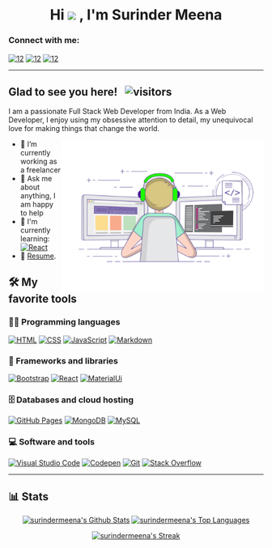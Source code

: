 <h1 align="center">Hi <a href="https://www.aswinbarath.me/"><img src="https://media.giphy.com/media/hvRJCLFzcasrR4ia7z/giphy.gif" width="25px"></a> , I'm Surinder Meena   </h1> 

<h3 align="left">Connect with me:</h3>


<a target="_blank" href="https://www.linkedin.com/in/surinder-meena-73674975"><img alt="12" align="center" src="https://img.shields.io/badge/LinkedIn-0077B5?style=for-the-badge&logo=linkedin&logoColor=white"/></a>   <a target="_blank" href="https://web.whatsapp.com/send?phone=7206816640&text&app_absent=0"><img alt="12" align="center" src="https://img.shields.io/badge/WhatsApp-25D366?style=for-the-badge&logo=whatsapp&logoColor=white"/></a>   <a target="_blank" href="mailto:surinder321992@gmail.com"><img alt="12" align="center" src="https://img.shields.io/badge/Gmail-D14836?style=for-the-badge&logo=gmail&logoColor=white"/></a>


---

## Glad to see you here! &nbsp; ![visitors](https://visitor-badge.glitch.me/badge?page_id=AswinBarath.AswinBarath)

I am a passionate Full Stack Web Developer from India. As a Web Developer, I enjoy using my obsessive attention to detail, my unequivocal love for making things that change the world.</p>

<img align="right" alt="GIF" src="https://github.com/AswinBarath/AswinBarath/blob/master/coding.gif?raw=true" width="400" height="auto" />


- 🔭 I’m currently working as a freelancer
- 💬 Ask me about anything, I am happy to help
- 🌱 I'm currently learning: <a href="#"><img alt="React" src="https://img.shields.io/badge/React-20232a.svg?logo=react&logoColor=%2361DAFB"></a> 
- 📝 [Resume](https://drive.google.com/file/d/1VsShEZAzpmwZUsfn2G5XgENlrUkv7BJ_/view?usp=sharing).


## 🛠️ My favorite tools

### 👨‍💻 Programming languages

<p>
    <a href="#"><img alt="HTML" src="https://img.shields.io/badge/HTML-E34F26.svg?logo=html5&logoColor=white"></a>
    <a href="#"><img alt="CSS" src="https://img.shields.io/badge/CSS-1572B6.svg?logo=css3&logoColor=white"></a>
    <a href="#"><img alt="JavaScript" src="https://img.shields.io/badge/JavaScript-F7DF1E.svg?logo=javascript&logoColor=black"></a>
    <a href="#"><img alt="Markdown" src="https://img.shields.io/badge/Markdown-000000.svg?logo=markdown&logoColor=white"></a>
</p>

### 🧰 Frameworks and libraries

<p>
    <a href="#"><img alt="Bootstrap" src="https://img.shields.io/badge/Bootstrap-7952B3.svg?logo=bootstrap&logoColor=white"></a>
    <a href="#"><img alt="React" src="https://img.shields.io/badge/React-20232a.svg?logo=react&logoColor=%2361DAFB"></a>
    <a href="#"><img alt="MaterialUi" src="https://img.shields.io/badge/Material--UI-0081CB?logo=material-ui&logoColor=white"></a>

</p>

### 🗄️ Databases and cloud hosting

<p>
    <a href="#"><img alt="GitHub Pages" src="https://img.shields.io/badge/GitHub%20Pages-327FC7.svg?logo=github&logoColor=white"></a>
    <a href="#"><img alt="MongoDB" src ="https://img.shields.io/badge/MongoDB-4ea94b.svg?logo=mongodb&logoColor=white"></a>
    <a href="#"><img alt="MySQL" src="https://img.shields.io/badge/MySQL-00f.svg?logo=mysql&logoColor=white"></a>
</p>

### 💻 Software and tools

<p>
    <a href="#"><img alt="Visual Studio Code" src="https://img.shields.io/badge/Visual%20Studio%20Code-0078d7.svg?logo=visual-studio-code&logoColor=white"></a>
    <a href="#"><img alt="Codepen" src="https://img.shields.io/badge/Codepen-000000.svg?logo=codepen&logoColor=white"></a>
    <a href="#"><img alt="Git" src="https://img.shields.io/badge/Git-F05033.svg?logo=git&logoColor=white"></a>
    <a href="#"><img alt="Stack Overflow" src="https://img.shields.io/badge/-Stack%20Overflow-FE7A16?logo=stack-overflow&logoColor=white"></a>

</p>

---

## 📊 Stats

  <p align=center >
	<a href="https://github.com/surindermeena/github-readme-stats" title="Go to Source"><img height="192px" alt="surindermeena's Github Stats" src="https://denvercoder1-github-readme-stats.vercel.app/api?username=surindermeena&show_icons=true&count_private=true&theme=react&border_color=61dafb" /></a>
  <a href="https://github.com/surindermeena/github-readme-stats" title="Go to Source"><img height="192px" alt="surindermeena's Top Languages" src="https://github-readme-stats.vercel.app/api/top-langs/?username=surindermeena&langs_count=6&layout=compact&theme=react&border_color=61dafb" /></a>
</p>

<p align=center>
  <a href="https://git.io/streak-stats" title="Go to Source">
    <img height="192px" alt="surindermeena's Streak" src="https://github-readme-streak-stats.herokuapp.com/?user=surindermeena&theme=react&border=61dafb" />
  </a>
</p>

<br />

</details>

